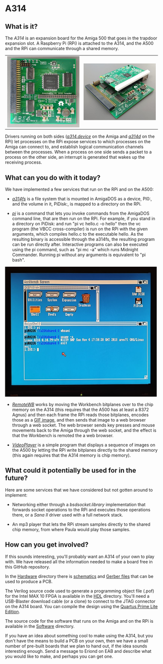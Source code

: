 # A314

## What is it?

The *A314* is an expansion board for the Amiga 500 that goes in the trapdoor expansion slot. A Raspberry Pi (RPi) is attached to the A314, and the A500 and the RPi can communicate through a shared memory.

|         |            |
| ------------- |---------------|
| ![PCB](Documentation/Images/populated_pcb.jpg)      | ![A314 with RPi attached](Documentation/Images/a314_with_rpi.jpg) |

Drivers running on both sides ([*a314.device*](Software/a314device) on the Amiga and [*a314d*](Software/a314d) on the RPi) let processes on the RPi expose services to which processes on the Amiga can connect to, and establish logical communication channels between the processes. When a process on one side sends a packet to a process on the other side, an interrupt is generated that wakes up the receiving process.

## What can you do with it today?

We have implemented a few services that run on the RPi and on the A500:

*  [*a314fs*](Software/a314fs) is a file system that is mounted in AmigaDOS as a device, PI0:, and the volume in it, PiDisk:, is mapped to a directory on the RPi.

*  [*pi*](Software/picmd) is a command that lets you invoke commands from the AmigaDOS command line, that are then run on the RPi. For example, if you stand in a directory on PiDisk: and run "pi vc hello.c -o hello" then the vc program (the VBCC cross-compiler) is run on the RPi with the given arguments, which compiles hello.c to the executable hello. As the resulting binary is accessible through the a314fs, the resulting program can be run directly after. Interactive programs can also be executed using the pi command, such as "pi mc -a" which runs Midnight Commander. Running pi without any arguments is equivalent to "pi bash".

<img src="Documentation/Images/workbench.jpg" width="500px"/>

*  [*RemoteWB*](Software/remotewb) works by moving the Workbench bitplanes over to the chip memory on the A314 (this requires that the A500 has at least a 8372 Agnus) and then each frame the RPi reads those bitplanes, encodes those as a [GIF image](Software/bpls2gif), and then sends that image to a web browser through a web socket. The web browser sends key presses and mouse movements back to the Amiga through the web socket, and the effect is that the Workbench is remoted the a web browser.

*  [*VideoPlayer*](Software/videoplayer) is a simple program that displays a sequence of images on the A500 by letting the RPi write bitplanes directly to the shared memory (this again requires that the A314 memory is chip memory).

## What could it potentially be used for in the future?

Here are some services that we have considered but not gotten around to implement:

* Networking either through a *bsdsocket.library* implementation that forwards socket operations to the RPi and executes those operations there, or a *Sana II* driver used with a full network stack.

* An mp3 player that lets the RPi stream samples directly to the shared chip memory, from where Paula would play those samples.

## How can you get involved?

If this sounds interesting, you'll probably want an A314 of your own to play with. We have released all the information needed to make a board free in this GitHub repository.

In the [Hardware](Hardware) directory there is [schematics](Hardware/Beta-2/Schematics/A314B2.pdf) and [Gerber files](Hardware/Beta-2/Gerbers) that can be used to produce a PCB.

The Verilog source code used to generate a programming object file (.pof) for the Intel MAX 10 FPGA is available in the [HDL](HDL) directory. You'll need a USB-Blaster download cable (or a clone) to connect to the JTAG connector on the A314 board. You can compile the design using the [Quartus Prime Lite Edition](http://fpgasoftware.intel.com/?edition=lite).

The source code for the software that runs on the Amiga and on the RPi is available in the [Software](Software) directory.

If you have an idea about something cool to make using the A314, but you don't have the means to build a PCB on your own, then we have a small number of pre-built boards that we plan to hand out, if the idea sounds interesting enough. Send a message to Eriond on EAB and describe what you would like to make, and perhaps you can get one.
